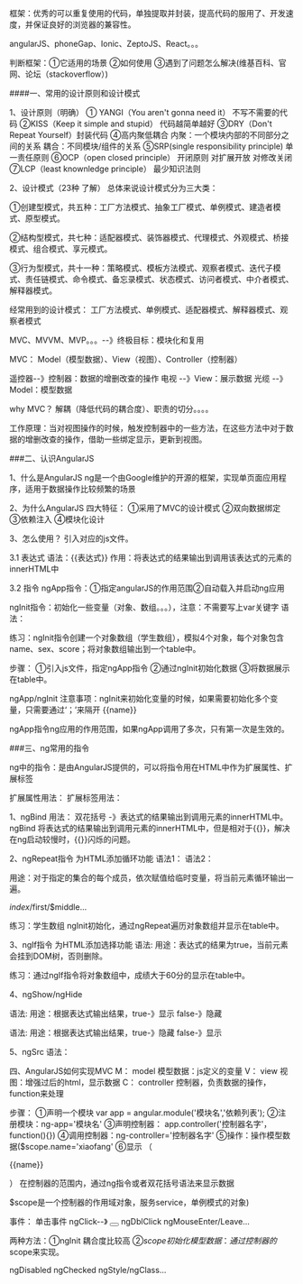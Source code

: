 框架：优秀的可以重复使用的代码，单独提取并封装，提高代码的服用了、开发速度，并保证良好的浏览器的兼容性。

angularJS、phoneGap、Ionic、ZeptoJS、React。。。

判断框架：①它适用的场景 ②如何使用 ③遇到了问题怎么解决(维基百科、官网、论坛（stackoverflow）)


####一、常用的设计原则和设计模式

1、设计原则（明确）
① YANGI（You aren't gonna need it） 不写不需要的代码
②KISS（Keep it simple and stupid） 代码越简单越好
③DRY（Don't Repeat Yourself）封装代码
④高内聚低耦合
内聚：一个模块内部的不同部分之间的关系
耦合：不同模块/组件的关系
⑤SRP(single responsibility principle) 单一责任原则
⑥OCP（open closed principle） 开闭原则
对扩展开放 对修改关闭
⑦LCP（least knownledge principle） 最少知识法则


2、设计模式（23种 了解）
总体来说设计模式分为三大类：

①创建型模式，共五种：工厂方法模式、抽象工厂模式、单例模式、建造者模式、原型模式。

②结构型模式，共七种：适配器模式、装饰器模式、代理模式、外观模式、桥接模式、组合模式、享元模式。

③行为型模式，共十一种：策略模式、模板方法模式、观察者模式、迭代子模式、责任链模式、命令模式、备忘录模式、状态模式、访问者模式、中介者模式、解释器模式。


经常用到的设计模式：
工厂方法模式、单例模式、适配器模式、解释器模式、观察者模式

MVC、MVVM、MVP。。。--》终极目标：模块化和复用

MVC：
Model（模型数据）、View（视图）、Controller（控制器）

遥控器--》控制器：数据的增删改查的操作
电视 --》View：展示数据
光缆 --》Model：模型数据

why MVC？
解耦（降低代码的耦合度）、职责的切分。。。。

工作原理：当对视图操作的时候，触发控制器中的一些方法，在这些方法中对于数据的增删改查的操作，借助一些绑定显示，更新到视图。


###二、认识AngularJS

1、什么是AngularJS
ng是一个由Google维护的开源的框架，实现单页面应用程序，适用于数据操作比较频繁的场景

2、为什么AngularJS
四大特征：
①采用了MVC的设计模式
②双向数据绑定
③依赖注入
④模块化设计

3、怎么使用？
引入对应的js文件。

3.1 表达式
语法：{{表达式}}
作用：将表达式的结果输出到调用该表达式的元素的innerHTML中

3.2 指令
ngApp指令：①指定angularJS的作用范围②自动载入并启动ng应用

ngInit指令：初始化一些变量（对象、数组。。。），注意：不需要写上var关键字
语法：<ANY ng-init=""></ANY>

练习：ngInit指令创建一个对象数组（学生数组），模拟4个对象，每个对象包含name、sex、score；将对象数组输出到一个table中。

步骤：
①引入js文件，指定ngApp指令
②通过ngInit初始化数据
③将数据展示在table中。



ngApp/ngInit
注意事项：ngInit来初始化变量的时候，如果需要初始化多个变量，只需要通过‘；’来隔开
<span ng-init="name='lucy';age=20">{{name}}</span>

ngApp指令ng应用的作用范围，如果ngApp调用了多次，只有第一次是生效的。

###三、ng常用的指令

ng中的指令：是由AngularJS提供的，可以将指令用在HTML中作为扩展属性、扩展标签

扩展属性用法：<ANY ng-xx=""></ANY>
扩展标签用法：<ngView></ngView>

1、ngBind
用法： <ANY ng-bind=“”></ANY>
双花括号 -》表达式的结果输出到调用元素的innerHTML中。
ngBind 将表达式的结果输出到调用元素的innerHTML中，但是相对于{{}}，解决在ng启动较慢时，{{}}闪烁的问题。

2、ngRepeat指令
为HTML添加循环功能
语法1：<ANY ng-repeat="临时变量 in 集合"></ANY>
语法2：<ANY ng-repeat="（下标变量名，值变量名） in 集合"></ANY>

用途：对于指定的集合的每个成员，依次赋值给临时变量，将当前元素循环输出一遍。

$index/$first/$middle...

练习：学生数组 ngInit初始化，通过ngRepeat遍历对象数组并显示在table中。

3、ngIf指令
为HTML添加选择功能
语法:<ANY ng-if="表达式"></ANY>
用途：表达式的结果为true，当前元素会挂到DOM树，否则删除。

练习：通过ngIf指令将对象数组中，成绩大于60分的显示在table中。

4、ngShow/ngHide

语法:<ANY ng-show="表达式"></ANY>
用途：根据表达式输出结果，true-》显示 false-》隐藏


语法:<ANY ng-hide="表达式"></ANY>
用途：根据表达式输出结果，true-》隐藏  false-》显示

5、ngSrc 
语法：<img ng-src='{{url}}'/>


四、AngularJS如何实现MVC
M： model 模型数据：js定义的变量
V： view 视图：增强过后的html，显示数据
C： controller 控制器，负责数据的操作，function来处理


步骤：
①声明一个模块
var app = angular.module('模块名','依赖列表');
②注册模块：ng-app='模块名'
③声明控制器： app.controller('控制器名字'，function(){})
④调用控制器：ng-controller='控制器名字'
⑤操作：操作模型数据($scope.name='xiaofang'
⑥显示 （<p>{{name}}</p>）
在控制器的范围内，通过ng指令或者双花括号语法来显示数据


$scope是一个控制器的作用域对象，服务service，单例模式的对象)

事件：
单击事件 ngClick--》  <button ng-click='show()'></button>
ngDblClick
ngMouseEnter/Leave...

两种方法：①ngInit 耦合度比较高 ②$scope
初始化模型数据：通过控制器的$scope来实现。

ngDisabled
ngChecked
ngStyle/ngClass...















































